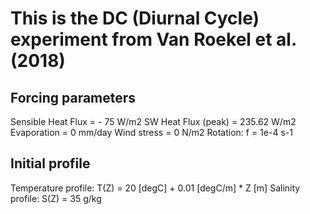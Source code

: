 # This is the DC (Diurnal Cycle) experiment from Van Roekel et al. (2018)

## Forcing parameters

Sensible Heat Flux = - 75 W/m2
SW Heat Flux (peak) = 235.62 W/m2
Evaporation = 0 mm/day
Wind stress = 0 N/m2
Rotation: f = 1e-4 s-1

## Initial profile

Temperature profile: T(Z) = 20 [degC] + 0.01 [degC/m] * Z [m]
Salinity profile:    S(Z) = 35 g/kg